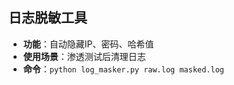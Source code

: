 ## 日志脱敏工具  
- **功能**：自动隐藏IP、密码、哈希值  
- **使用场景**：渗透测试后清理日志  
- **命令**：`python log_masker.py raw.log masked.log`  
